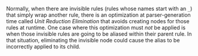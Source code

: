 Normally, when there are invisible rules (rules whose names start with an `_`) that simply
wrap another rule, there is an optimization at parser-generation time called *Unit Reduction Elimination* that avoids creating nodes for those rules at runtime. One case where this
optimization must *not* be applied is when those invisible rules are going to be aliased
within their parent rule. In that situation, eliminating the invisible node could cause
the alias to be incorrectly applied to its child.
